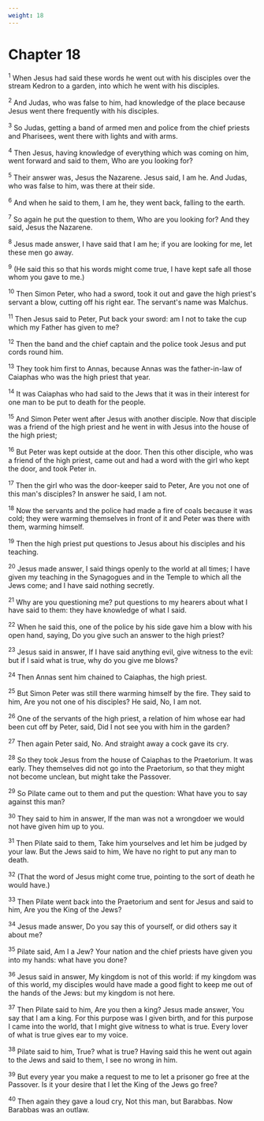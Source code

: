 ```yaml
---
weight: 18
---
```


# Chapter 18

<sup>1</sup> When Jesus had said these words he went out with his disciples over the stream Kedron to a garden, into which he went with his disciples. 

<sup>2</sup> And Judas, who was false to him, had knowledge of the place because Jesus went there frequently with his disciples. 

<sup>3</sup> So Judas, getting a band of armed men and police from the chief priests and Pharisees, went there with lights and with arms. 

<sup>4</sup> Then Jesus, having knowledge of everything which was coming on him, went forward and said to them, Who are you looking for? 

<sup>5</sup> Their answer was, Jesus the Nazarene. Jesus said, I am he. And Judas, who was false to him, was there at their side. 

<sup>6</sup> And when he said to them, I am he, they went back, falling to the earth. 

<sup>7</sup> So again he put the question to them, Who are you looking for? And they said, Jesus the Nazarene. 

<sup>8</sup> Jesus made answer, I have said that I am he; if you are looking for me, let these men go away. 

<sup>9</sup> (He said this so that his words might come true, I have kept safe all those whom you gave to me.) 

<sup>10</sup> Then Simon Peter, who had a sword, took it out and gave the high priest's servant a blow, cutting off his right ear. The servant's name was Malchus. 

<sup>11</sup> Then Jesus said to Peter, Put back your sword: am I not to take the cup which my Father has given to me? 

<sup>12</sup> Then the band and the chief captain and the police took Jesus and put cords round him. 

<sup>13</sup> They took him first to Annas, because Annas was the father-in-law of Caiaphas who was the high priest that year. 

<sup>14</sup> It was Caiaphas who had said to the Jews that it was in their interest for one man to be put to death for the people. 

<sup>15</sup> And Simon Peter went after Jesus with another disciple. Now that disciple was a friend of the high priest and he went in with Jesus into the house of the high priest; 

<sup>16</sup> But Peter was kept outside at the door. Then this other disciple, who was a friend of the high priest, came out and had a word with the girl who kept the door, and took Peter in. 

<sup>17</sup> Then the girl who was the door-keeper said to Peter, Are you not one of this man's disciples? In answer he said, I am not. 

<sup>18</sup> Now the servants and the police had made a fire of coals because it was cold; they were warming themselves in front of it and Peter was there with them, warming himself. 

<sup>19</sup> Then the high priest put questions to Jesus about his disciples and his teaching. 

<sup>20</sup> Jesus made answer, I said things openly to the world at all times; I have given my teaching in the Synagogues and in the Temple to which all the Jews come; and I have said nothing secretly. 

<sup>21</sup> Why are you questioning me? put questions to my hearers about what I have said to them: they have knowledge of what I said. 

<sup>22</sup> When he said this, one of the police by his side gave him a blow with his open hand, saying, Do you give such an answer to the high priest? 

<sup>23</sup> Jesus said in answer, If I have said anything evil, give witness to the evil: but if I said what is true, why do you give me blows? 

<sup>24</sup> Then Annas sent him chained to Caiaphas, the high priest. 

<sup>25</sup> But Simon Peter was still there warming himself by the fire. They said to him, Are you not one of his disciples? He said, No, I am not. 

<sup>26</sup> One of the servants of the high priest, a relation of him whose ear had been cut off by Peter, said, Did I not see you with him in the garden? 

<sup>27</sup> Then again Peter said, No. And straight away a cock gave its cry. 

<sup>28</sup> So they took Jesus from the house of Caiaphas to the Praetorium. It was early. They themselves did not go into the Praetorium, so that they might not become unclean, but might take the Passover. 

<sup>29</sup> So Pilate came out to them and put the question: What have you to say against this man? 

<sup>30</sup> They said to him in answer, If the man was not a wrongdoer we would not have given him up to you. 

<sup>31</sup> Then Pilate said to them, Take him yourselves and let him be judged by your law. But the Jews said to him, We have no right to put any man to death. 

<sup>32</sup> (That the word of Jesus might come true, pointing to the sort of death he would have.) 

<sup>33</sup> Then Pilate went back into the Praetorium and sent for Jesus and said to him, Are you the King of the Jews? 

<sup>34</sup> Jesus made answer, Do you say this of yourself, or did others say it about me? 

<sup>35</sup> Pilate said, Am I a Jew? Your nation and the chief priests have given you into my hands: what have you done? 

<sup>36</sup> Jesus said in answer, My kingdom is not of this world: if my kingdom was of this world, my disciples would have made a good fight to keep me out of the hands of the Jews: but my kingdom is not here. 

<sup>37</sup> Then Pilate said to him, Are you then a king? Jesus made answer, You say that I am a king. For this purpose was I given birth, and for this purpose I came into the world, that I might give witness to what is true. Every lover of what is true gives ear to my voice. 

<sup>38</sup> Pilate said to him, True? what is true? Having said this he went out again to the Jews and said to them, I see no wrong in him. 

<sup>39</sup> But every year you make a request to me to let a prisoner go free at the Passover. Is it your desire that I let the King of the Jews go free? 

<sup>40</sup> Then again they gave a loud cry, Not this man, but Barabbas. Now Barabbas was an outlaw. 


